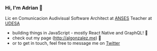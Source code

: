 
### Hi, I'm Adrian 👋
Lic en Comunicacion Audivisual
Software Architect at [ANSES](https://anses.gob.ar) 
Teacher at [UDESA](https://udesa.edu.ar/)

- building things in JavaScript - mostly React Native and GraphQL! 💚
- check out my page (http://algonzalez.me) 👀
- or to get in touch, feel free to message me on [Twitter](https://twitter.com/adrgon)
